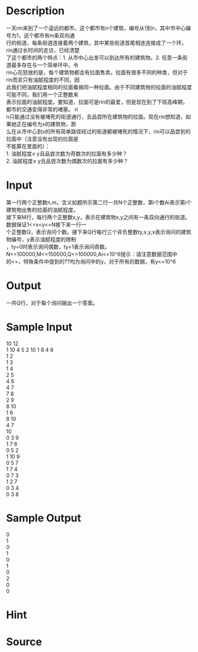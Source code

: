 
# Description

<div class="content"><div>
<div>一天rin来到了一个遥远的都市。这个都市有n个建筑，编号从1到n，其中市中心编号为1，这个都市有m条双向通</div>
<div>行的街道，每条街道连接着两个建筑，其中某些街道首尾相连连接成了一个环。rin通过长时间的走访，已经清楚</div>
<div>了这个都市的两个特点：1. 从市中心出发可以到达所有的建筑物。2. 任意一条街道最多存在与一个简单环中。令</div>
<div>rin心花怒放的是，每个建筑物都会有拉面售卖。拉面有很多不同的种类，但对于rin而言只有油腻程度的不同，因</div>
<div>此我们把油腻程度相同的拉面看做同一种拉面。由于不同建筑物的拉面的油腻程度可能不同，我们用一个正整数来</div>
<div>表示拉面的油腻程度。要知道，拉面可是rin的最爱，但是现在到了下班高峰期，都市的交通变得非常的堵塞。 ri</div>
<div>n只能通过没有被堵死的街道通行，去品尝所在建筑物的拉面。现在rin想知道，如果她正在编号为x的建筑物，那</div>
<div>么在从市中心到x的所有简单路径经过的街道都被堵死的情况下，rin可以品尝到的拉面中（注意没有出现的拉面是</div>
<div>不能算在里面的）：</div>
<div>1. 油腻程度≤ y且品尝次数为奇数次的拉面有多少种？</div>
<div>2. 油腻程度≤ y且品尝次数为偶数次的拉面有多少种？</div>
</div>
<div></div>
<p></p></div>

# Input

<div class="content"><div>
<div>第一行两个正整数n,m，含义如题所示第二行一共N个正整数，第i个数Ai表示第i个建筑物出售的拉面的油腻程度。</div>
<div>接下来M行，每行两个正整数x,y，表示在建筑物x,y之间有一条双向通行的街道。数据保证1&lt;=x&lt;y&lt;=N接下来一行一</div>
<div>个正整数Q，表示询问个数。接下来Q行每行三个非负整数ty,x,y,x表示询问的建筑物编号，y表示油腻程度的限制</div>
<div>，ty=0时表示询问偶数，ty=1表示询问奇数。N&lt;=100000,M&lt;=150000,Q&lt;=100000,Ai&lt;=10^6提示：请注意数据范围中</div>
<div>的&lt;=，特殊条件中提到的??均为询问中的y，对于所有的数据，有y&lt;=10^6</div>
</div>
<div></div>
<p></p></div>

# Output

<div class="content"><p>一共Q行，对于每个询问输出一个答案。</p>
<p></p></div>

# Sample Input

<div class="content"><span class="sampledata">10 12<br/>
1 10 4 5 2 10 1 8 4 8 <br/>
1 2<br/>
1 3<br/>
1 4<br/>
2 5<br/>
4 6<br/>
4 7<br/>
7 8<br/>
2 9<br/>
8 10<br/>
1 6<br/>
8 10<br/>
4 7<br/>
10<br/>
0 3 9<br/>
1 7 6<br/>
0 5 2<br/>
1 10 9<br/>
0 5 7<br/>
1 7 4<br/>
0 7 3<br/>
1 2 7<br/>
0 3 4<br/>
0 3 8</span></div>

# Sample Output

<div class="content"><span class="sampledata">0<br/>
1<br/>
0<br/>
1<br/>
0<br/>
1<br/>
0<br/>
2<br/>
0<br/>
0<br/>
</span></div>

# Hint

<div class="content"><p></p></div>

# Source

<div class="content"><p><a href="problemset.php?search="></a></p></div>

